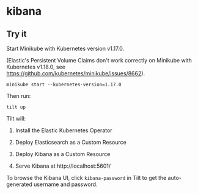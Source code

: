 # kibana

## Try it

Start Minikube with Kubernetes version v1.17.0. 

(Elastic's Persistent Volume Claims don't work correctly on Minikube with Kubernetes v1.18.0, see https://github.com/kubernetes/minikube/issues/8662).

```
minikube start --kubernetes-version=1.17.0
```

Then run:

```
tilt up
```

Tilt will:

1. Install the Elastic Kubernetes Operator

2. Deploy Elasticsearch as a Custom Resource

3. Deploy Kibana as a Custom Resource

4. Serve Kibana at http://localhost:5601/

To browse the Kibana UI, click `kibana-password` in Tilt to get the auto-generated username and password.
